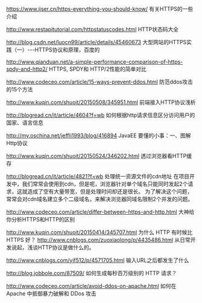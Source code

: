 https://www.ijser.cn/https-everything-you-should-know/
有关HTTPS的一些介绍

http://www.restapitutorial.com/httpstatuscodes.html
HTTP状态码大全

http://blog.csdn.net/luocn99/article/details/45460673
 大型网站的HTTPS实践（一）---HTTPS协议和原理，百度的

http://www.qianduan.net/a-simple-performance-comparison-of-https-spdy-and-http2/
HTTPS, SPDY和 HTTP/2性能的简单对比

http://www.codeceo.com/article/15-ways-prevent-ddos.html
防范ddos攻击的15个方法

http://www.kuqin.com/shuoit/20150508/345951.html
前端接入HTTP协议浅析

http://blogread.cn/it/article/4604?f=wb
如何根据http请求信息区分访问用户的国家、语言信息

http://my.oschina.net/jeffli1993/blog/416894
JavaEE 要懂的小事：一、图解Http协议

http://www.kuqin.com/shuoit/20150524/346202.html
透过浏览器看HTTP缓存

http://blogread.cn/it/article/4821?f=wb
处理统一资源文件的cdn地址
在项目开发中，我们常常会使用到cdn，但是呢，浏览器针对单个域名只能同时发起2个请求，这就造成了空有大量带宽，但是处理时间却还是很长。
为了解决这个问题，常常会对cdn域名建立多个二级域名，来解决浏览器同域名限制2个并发的问题。

http://www.codeceo.com/article/differ-between-https-and-http.html
大神给你分析HTTPS和HTTP的区别

http://www.kuqin.com/shuoit/20150414/345707.html
为什么 HTTP 有时候比 HTTPS 好？
http://www.cnblogs.com/zuoxiaolong/p/4435486.html
从日常开发说起，浅谈HTTP协议是做什么的。

http://www.cnblogs.com/yjf512/p/4571705.html
输入URL之后都发生了什么

http://blog.jobbole.com/87509/
如何生成每秒百万级别的 HTTP 请求？

http://www.codeceo.com/article/avoid-ddos-on-apache.html
如何在 Apache 中抵御暴力破解和 DDos 攻击

